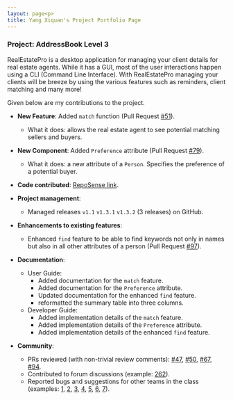 ```yaml
---
layout: page<p>
title: Yang Xiquan's Project Portfolio Page
---
```


### Project: AddressBook Level 3

RealEstatePro is a desktop application for managing your client details for real estate agents.
While it has a GUI, most of the user interactions happen using a CLI (Command Line Interface). 
With RealEstatePro managing your clients will be breeze by using the various features such as reminders, client matching and many more!

Given below are my contributions to the project.

* **New Feature**: Added `match` function (Pull Request [#51](https://github.com/AY2122S2-CS2103-W16-4/tp/pull/51)).
  * What it does: allows the real estate agent to see potential matching sellers and buyers.

* **New Component**: Added `Preference` attribute (Pull Request [#79](https://github.com/AY2122S2-CS2103-W16-4/tp/pull/79)).
  * What it does: a new attribute of a `Person`. Specifies the preference of a potential buyer.

* **Code contributed**: [RepoSense link](https://nus-cs2103-ay2122s2.github.io/tp-dashboard/?search=cindyangXQ&sort=groupTitle&sortWithin=title&timeframe=commit&mergegroup=&groupSelect=groupByRepos&breakdown=true&checkedFileTypes=docs~functional-code~test-code~other&since=2022-02-18).

* **Project management**:
  * Managed releases `v1.1` `v1.3.1` `v1.3.2` (3 releases) on GitHub.

* **Enhancements to existing features**: 
  * Enhanced `find` feature to be able to find keywords not only in names but also in all other attributes of a person (Pull Request [#97](https://github.com/AY2122S2-CS2103-W16-4/tp/pull/97)).
 
* **Documentation**:
  * User Guide:
    * Added documentation for the `match` feature.
    * Added documentation for the `Preference` attribute.
    * Updated documentation for the enhanced `find` feature.
    * reformatted the summary table into three columns.
  * Developer Guide:
    * Added implementation details of the `match` feature.
    * Added implementation details of the `Preference` attribute.
    * Added implementation details of the enhanced `find` feature.

* **Community**:
  * PRs reviewed (with non-trivial review comments): [\#47](https://github.com/AY2122S2-CS2103-W16-4/tp/pull/47), [\#50](https://github.com/AY2122S2-CS2103-W16-4/tp/pull/50), [\#67](https://github.com/AY2122S2-CS2103-W16-4/tp/pull/67), [\#94](https://github.com/AY2122S2-CS2103-W16-4/tp/pull/94).
  * Contributed to forum discussions (example: [262](https://github.com/nus-cs2103-AY2122S2/forum/issues/262)).
  * Reported bugs and suggestions for other teams in the class (examples: [1](https://github.com/cindyangXQ/ped/issues/1), [2](https://github.com/cindyangXQ/ped/issues/2), [3](https://github.com/cindyangXQ/ped/issues/3), [4](https://github.com/cindyangXQ/ped/issues/4), [5](https://github.com/cindyangXQ/ped/issues/5), [6](https://github.com/cindyangXQ/ped/issues/6), [7](https://github.com/cindyangXQ/ped/issues/7)).
